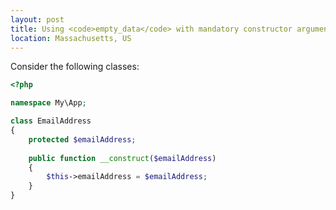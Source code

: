 ```yaml
---
layout: post
title: Using <code>empty_data</code> with mandatory constructor arguments
location: Massachusetts, US
---
```


Consider the following classes:

```php
<?php

namespace My\App;

class EmailAddress
{
    protected $emailAddress;
    
    public function __construct($emailAddress)
    {
        $this->emailAddress = $emailAddress;
    }
}
```
